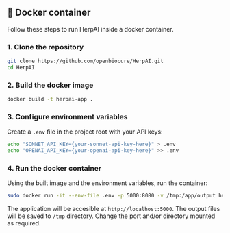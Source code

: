 ## 🐳 Docker container

Follow these steps to run HerpAI inside a docker container.

### 1. Clone the repository

```bash
git clone https://github.com/openbiocure/HerpAI.git
cd HerpAI
```

### 2. Build the docker image

```bash
docker build -t herpai-app .
```

### 3. Configure environment variables

Create a `.env` file in the project root with your API keys:

```bash
echo "SONNET_API_KEY={your-sonnet-api-key-here}" > .env
echo "OPENAI_API_KEY={your-openai-api-key-here}" >> .env
```

### 4. Run the docker container

Using the built image and the environment variables, run the container:

```bash
sudo docker run -it --env-file .env -p 5000:8080 -v /tmp:/app/output herpai-app
```

The application will be accesible at `http://localhost:5000`. The output files will be saved to `/tmp` directory. Change the port and/or directory mounted as required.

